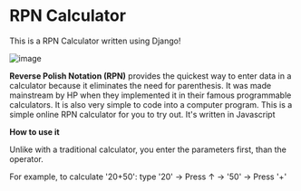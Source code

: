 # RPN Calculator

This is a RPN Calculator written using Django!

![image](https://user-images.githubusercontent.com/35508198/154626416-176ac276-bcd9-4e9e-a7e9-00a2055ce32b.png)


**Reverse Polish Notation (RPN)** provides the quickest way to enter data in a calculator because it eliminates the need for parenthesis. It was made mainstream by HP when they implemented it in their famous programmable calculators. It is also very simple to code into a computer program. This is a simple online RPN calculator for you to try out. It's written in Javascript


**How to use it**

Unlike with a traditional calculator, you enter the parameters first, than the operator.

For example, to calculate '20+50': type '20' -> Press ↑ -> '50' -> Press '+'





